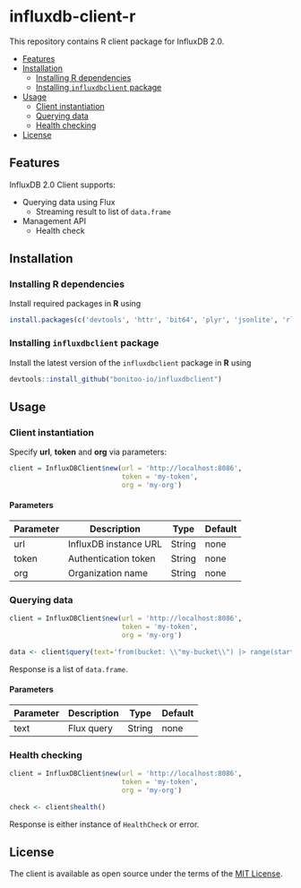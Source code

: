 # influxdb-client-r

This repository contains R client package for InfluxDB 2.0.

* [Features](#features)
* [Installation](#installation)
  * [Installing R dependencies](#installing-r-dependencies)
  * [Installing `influxdbclient` package](#installing-influxdbclient-package)
* [Usage](#usage)
  * [Client instantiation](#client-instantiation)
  * [Querying data](#querying-data)
  * [Health checking](#health-checking)
* [License](#license)

## Features

InfluxDB 2.0 Client supports:

- Querying data using Flux
    - Streaming result to list of `data.frame` 
- Management API 
    - Health check

## Installation

### Installing R dependencies  

Install required packages in **R** using

```r
install.packages(c('devtools', 'httr', 'bit64', 'plyr', 'jsonlite', 'rlist'))
```

### Installing `influxdbclient` package  

Install the latest version of the `influxdbclient` package in **R** using

```r
devtools::install_github("bonitoo-io/influxdbclient")
```

## Usage

### Client instantiation
Specify **url**, **token** and **org** via parameters:

```r
client = InfluxDBClient$new(url = 'http://localhost:8086',
                            token = 'my-token',
                            org = 'my-org')
```

#### Parameters

| Parameter | Description | Type | Default |
|---|---|---|---|
| url | InfluxDB instance URL | String | none |
| token | Authentication token | String | none |
| org | Organization name | String | none |

### Querying data

```r
client = InfluxDBClient$new(url = 'http://localhost:8086',
                            token = 'my-token',
                            org = 'my-org')
                            
data <- client$query(text='from(bucket: \\"my-bucket\\") |> range(start: -1h) |> drop(columns: [\\"_start\\", \\"_stop\\"])')
```

Response is a list of `data.frame`.

#### Parameters

| Parameter | Description | Type | Default |
|---|---|---|---|
| text | Flux query | String | none |

### Health checking

```r
client = InfluxDBClient$new(url = 'http://localhost:8086',
                            token = 'my-token',
                            org = 'my-org')
                            
check <- client$health()
```

Response is either instance of `HealthCheck` or error.

## License

The client is available as open source under the terms of the [MIT License](https://opensource.org/licenses/MIT).
